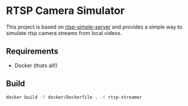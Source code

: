 # RTSP Camera Simulator

This project is based on [rtsp-simple-server](https://github.com/aler9/rtsp-simple-server) and provides a simple way to simulate rtsp camera streams from local videos.

## Requirements

* Docker (thats all!)

## Build

```sh
docker build -f docker/Dockerfile . -t rtsp-streamer
```

